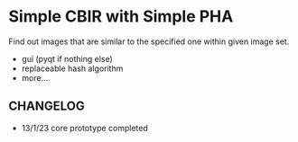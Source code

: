 Simple CBIR with Simple PHA
===========================

Find out images that are similar to the specified one within given image set.

* gui (pyqt if nothing else)
* replaceable hash algorithm
* more...

CHANGELOG
---------

+ 13/1/23 core prototype completed
